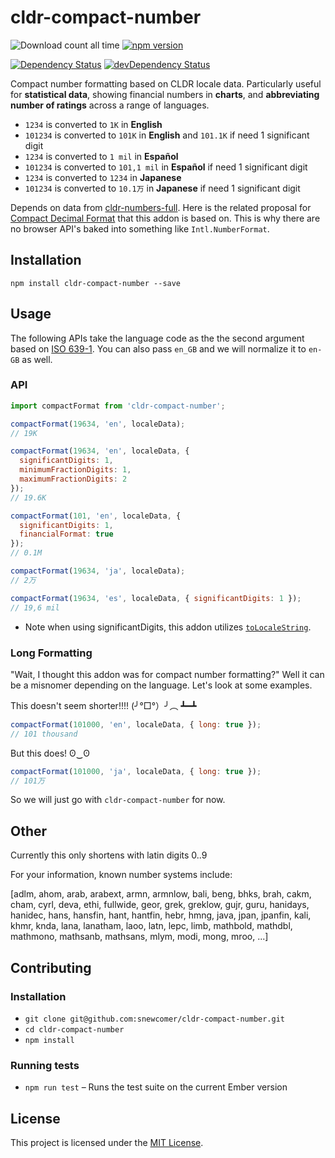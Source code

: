 cldr-compact-number
==============================================================================
![Download count all time](https://img.shields.io/npm/dt/cldr-compact-number.svg)
[![npm version](https://badge.fury.io/js/cldr-compact-number.svg)](http://badge.fury.io/js/cldr-compact-number)

[![Dependency Status](https://david-dm.org/snewcomer/cldr-compact-number.svg)](https://david-dm.org/snewcomer/cldr-compact-number)
[![devDependency Status](https://david-dm.org/snewcomer/cldr-compact-number/dev-status.svg)](https://david-dm.org/snewcomer/cldr-compact-number#info=devDependencies)

Compact number formatting based on CLDR locale data.  Particularly useful for __statistical data__, showing financial numbers in __charts__, and __abbreviating number of ratings__ across a range of languages.

- `1234` is converted to `1K` in **English**
- `101234` is converted to `101K` in **English** and `101.1K` if need 1 significant digit
- `1234` is converted to `1 mil` in **Español**
- `101234` is converted to `101,1 mil` in **Español** if need 1 significant digit
- `1234` is converted to `1234` in **Japanese**
- `101234` is converted to `10.1万` in **Japanese** if need 1 significant digit

Depends on data from [cldr-numbers-full](https://github.com/unicode-cldr/cldr-numbers-full). Here is the related proposal for [Compact Decimal Format](https://github.com/tc39/ecma402/issues/37) that this addon is based on.  This is why there are no browser API's baked into something like `Intl.NumberFormat`.

Installation
------------------------------------------------------------------------------

```
npm install cldr-compact-number --save
```

Usage
------------------------------------------------------------------------------
The following APIs take the language code as the the second argument based on [ISO 639-1](http://www.loc.gov/standards/iso639-2/php/code_list.php).  You can also pass `en_GB` and we will normalize it to `en-GB` as well.

### API

```js
import compactFormat from 'cldr-compact-number';

compactFormat(19634, 'en', localeData);
// 19K
```

```js
compactFormat(19634, 'en', localeData, {
  significantDigits: 1,
  minimumFractionDigits: 1,
  maximumFractionDigits: 2
});
// 19.6K
```

```js
compactFormat(101, 'en', localeData, {
  significantDigits: 1,
  financialFormat: true
});
// 0.1M
```

```js
compactFormat(19634, 'ja', localeData);
// 2万
```

```js
compactFormat(19634, 'es', localeData, { significantDigits: 1 });
// 19,6 mil
```

* Note when using significantDigits, this addon utilizes [`toLocaleString`](https://developer.mozilla.org/en-US/docs/Web/JavaScript/Reference/Global_Objects/Number/toLocaleString).


### Long Formatting

"Wait, I thought this addon was for compact number formatting?" Well it can be a misnomer depending on the language.  Let's look at some examples.

This doesn't seem shorter!!!! (╯°□°）╯︵ ┻━┻
```js
compactFormat(101000, 'en', localeData, { long: true });
// 101 thousand
```

But this does! ʘ‿ʘ
```js
compactFormat(101000, 'ja', localeData, { long: true });
// 101万
```

So we will just go with `cldr-compact-number` for now.


Other
------------------------------------------------------------------------------
Currently this only shortens with latin digits 0..9

For your information, known number systems include:

[adlm, ahom, arab, arabext, armn, armnlow, bali, beng, bhks, brah,
 cakm, cham, cyrl, deva, ethi, fullwide, geor, grek, greklow, gujr,
 guru, hanidays, hanidec, hans, hansfin, hant, hantfin, hebr, hmng,
 java, jpan, jpanfin, kali, khmr, knda, lana, lanatham, laoo, latn,
 lepc, limb, mathbold, mathdbl, mathmono, mathsanb, mathsans, mlym,
 modi, mong, mroo, ...]


Contributing
------------------------------------------------------------------------------

### Installation

* `git clone git@github.com:snewcomer/cldr-compact-number.git`
* `cd cldr-compact-number`
* `npm install`

### Running tests

* `npm run test` – Runs the test suite on the current Ember version

License
------------------------------------------------------------------------------

This project is licensed under the [MIT License](LICENSE.md).
